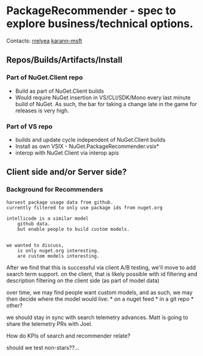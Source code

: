 # PackageRecommender - spec to explore business/technical options.

Contacts: [rrelyea](https://github.com/rrelyea) [karann-msft](https://github.com/karann-msft)

## Repos/Builds/Artifacts/Install

### Part of NuGet.Client repo

- Build as part of NuGet.Client builds
- Would require NuGet insertion in VS/CLI/SDK/Mono every last minute build of NuGet. As such, the bar for taking a change late in the game for releases is very high.

### Part of VS repo

- builds and update cycle independent of NuGet.Client builds
- Install as own VSIX - NuGet.PackageRecommender.vsix*
- interop with NuGet Client via interop apis

## Client side and/or Server side?

### Background for Recommenders
    harvest package usage data from github.
    currently filtered to only use package ids from nuget.org

    intellicode is a similar model
        github data.
        but enable people to build custom models.

    
    we wanted to discuss, 
        is only nuget.org interesting.
        are custom models interesting.


After we find that this is successful via client A/B testing, 
we'll move to add search term support.
    on the client, that is likely possible with id filtering and description filtering on the client side (as part of model data)

over time, we may find people want custom models, and as such, we may then decide where the model would live:
    * on a nuget feed
    * in a git repo
    * other?

we should stay in sync with search telemetry advances.
Matt is going to share the telemetry PRs with Joel.

How do KPIs of search and recommender relate?

should we test non-stars??...